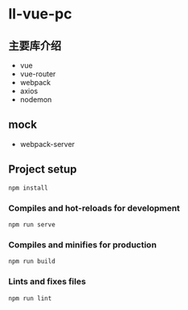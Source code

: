 # ll-vue-pc

## 主要库介绍
- vue
- vue-router
- webpack
- axios
- nodemon
 
## mock 
 - webpack-server

## Project setup
```
npm install
```

### Compiles and hot-reloads for development
```
npm run serve
```

### Compiles and minifies for production
```
npm run build
```

### Lints and fixes files
```
npm run lint
```

